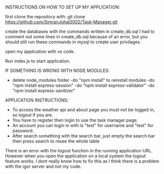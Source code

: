INSTRUCTIONS ON HOW TO SET UP MY APPLICATION:

first clone the repository with:
git clone https://github.com/SimranJohal2002/Task-Manager.git

create the databases with the commands written in create_db.sql
I had to comment out some lines in create_db.sql because of an error, but you should still run these commands in mysql to create user privilages.

open my application with vs code.

Run index.js to start application.

IF SOMETHING IS WRONG WITH NODE MODULES:
- delete node_modules folder
-do "npm install" to reinstall modules
-do "npm install express-session"
-do "npm install express-validator"
-do "npm install express-sanitizer"


APPLICATION INSTRUCTIONS:
- To access the weather api and about page you must not be logged in, so logout if you are.
- You have to register then login to use the task manager page.
- An account you can login in with is "test" for username and "test" for password.
- After search something with the search bar, just empty the search bar then press search to resee the whole table


There is an error with the logout function in the running application URL. However when you open the application on a local system the logout feature works. I dont really know how to fix this as I think there is a problem with the igor server and not my code.